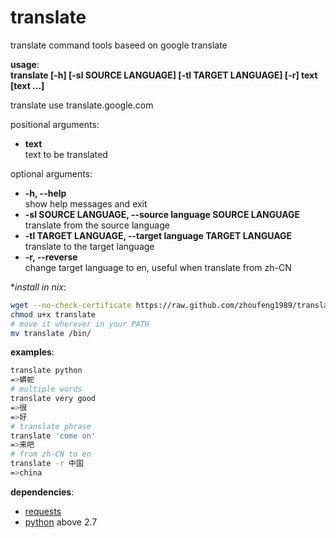 translate
=========

translate command tools baseed on google translate   

**usage**:    
    **translate [-h] [-sl SOURCE LANGUAGE] [-tl TARGET LANGUAGE] [-r] text [text ...]**

translate use translate.google.com

positional arguments:     
+   **text**   
    text to be translated

optional arguments:          
+   **-h, --help**     
    show help messages and exit    
+   **-sl SOURCE LANGUAGE, --source language SOURCE LANGUAGE**   
    translate from the source language   
+   **-tl TARGET LANGUAGE, --target language TARGET LANGUAGE**   
    translate to the target language   
+   **-r, --reverse**         
    change target language to en, useful when translate from zh-CN


**install in *nix**:
```bash
wget --no-check-certificate https://raw.github.com/zhoufeng1989/translate/master/translate
chmod u+x translate
# move it wherever in your PATH
mv translate /bin/
```


**examples**:
```bash
translate python
=>蟒蛇
# multiple words
translate very good
=>很
=>好
# translate phrase
translate 'come on'
=>来吧
# from zh-CN to en
translate -r 中国
=>china
```

**dependencies**:
+   [requests](https://github.com/kennethreitz/requests)
+   [python](http://python.org/) above 2.7
